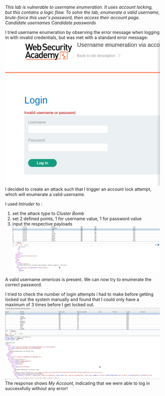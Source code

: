 *This lab is vulnerable to username enumeration. It uses account locking, but this contains a logic flaw. To solve the lab, enumerate a valid username, brute-force this user's password, then access their account page.
Candidate usernames
Candidate passwords*

I tried username enumeration by observing the error message when logging in with invalid credentials, but was met with a standard error message: 
![Screenshot 2024-05-06 at 11.06.53 AM](images/Screenshot%202024-05-06%20at%2011.06.53%20AM.png)
I decided to create an attack such that I trigger an account lock attempt, which will enumerate a valid username. 

I used *Intruder* to : 
1. set the attack type to *Cluster Bomb*
2. set 2 defined points, 1 for username value, 1 for password value
3. input the respective payloads
![Screenshot 2024-05-06 at 3.55.34 PM](images/Screenshot%202024-05-06%20at%203.55.34%20PM.png)

A valid username *americas* is present. We can now try to enumerate the correct password. 

I tried to check the number of login attempts i had to make before getting locked out the system manually and found that I could only have a maximum of 3 times before I get locked out. 
![Screenshot 2024-05-06 at 4.00.03 PM](images/Screenshot%202024-05-06%20at%204.00.03%20PM.png)
The response shows *My Account*, indicating that we were able to log in successfully without any error!

